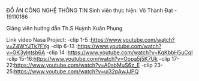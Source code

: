 ĐỒ ÁN CÔNG NGHỆ THÔNG TIN
Sinh viên thực hiện:
Võ Thành Đạt - 19110186

Giảng viên hướng dẫn
Th.S Huỳnh Xuân Phụng

Link video Nasa Project:
-clip 1-5  :https://www.youtube.com/watch?v=Z4WYJTk7FYg
-clip 6-13 :https://www.youtube.com/watch?v=GK3ylntsb6A
-clip 14   :https://www.youtube.com/watch?v=KqKbbH5uCqI
-clip 15-16:https://www.youtube.com/watch?v=Oopa5j5K7Uk
-clip 17-22:https://www.youtube.com/watch?v=A0sbMuS6z_E
-clip 23-25:https://www.youtube.com/watch?v=ui32pAwJJPQ
